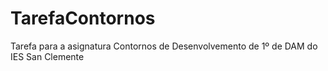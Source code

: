 # TarefaContornos
Tarefa para a asignatura Contornos de Desenvolvemento de 1º de DAM do IES San Clemente
